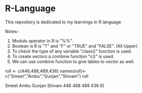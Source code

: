 # R-Language
This repository is dedicated to my learnings in R language

Notes-

1) Modulo operator in R is "%%".
2) Boolean is R is "T" and "F" or "TRUE" and "FALSE". (All Upper)
3) To check the type of any variable "class()" function is used.
4) To create vectors a combine function "c()" is used.
5) We can use combine function to give lables to vector as well. 
   
  roll <- c(446,488,489,436)
  names(roll)<- c("Smeet","Ambu","Gunjan","Shivam")
  roll

   Smeet   Ambu Gunjan Shivam 
    446    488    489    436 
6) 
